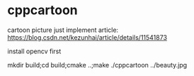 # cppcartoon
cartoon picture
just implement article: https://blog.csdn.net/kezunhai/article/details/11541873

install opencv first

mkdir build;cd build;cmake ..;make
./cppcartoon ../beauty.jpg
